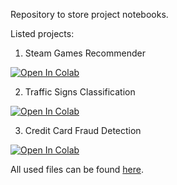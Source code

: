 Repository to store project notebooks.

Listed projects:
1. Steam Games Recommender<a target="_blank" href="https://colab.research.google.com/github/amiidae/showcase/blob/main/game_recommender.ipynb">
  <img src="https://colab.research.google.com/assets/colab-badge.svg" alt="Open In Colab"/>
   </a>
   
2. Traffic Signs Classification
   <a target="_blank" href="https://colab.research.google.com/github/amiidae/showcase/blob/main/credit_card_fraud_detection.ipynb">
  <img src="https://colab.research.google.com/assets/colab-badge.svg" alt="Open In Colab"/>
   </a>
   
3. Credit Card Fraud Detection
   <a target="_blank" href="https://colab.research.google.com/github/amiidae/showcase/blob/main/credit_card_fraud_detection.ipynb">
  <img src="https://colab.research.google.com/assets/colab-badge.svg" alt="Open In Colab"/>
   </a>

All used files can be found [here](https://drive.google.com/drive/folders/1zj4mRHRvJi_9xHEgZGZlsascK_ntfVrG?usp=sharing).
